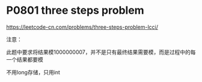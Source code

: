 # P0801 three steps problem

https://leetcode-cn.com/problems/three-steps-problem-lcci/

注意：

此题中要求将结果模1000000007，并不是只有最终结果需要模，而是过程中的每一个结果都要模

不用long存储，只用int
